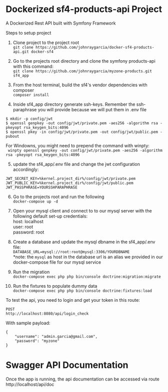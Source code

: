 # Dockerized sf4-products-api Project
A Dockerized Rest API built with Symfony Framework

Steps to setup project

1. Clone project to the project root   
```git clone https://github.com/johnraygarcia/docker-sf4-products-api.git docker-sf4```  


2. Go to the projects root directory and clone the symfony products-api with this command:  
```git clone https://github.com/johnraygarcia/myzone-products.git sf4_app```  

3. From the host terminal, build the sf4's vendor dependencies with composer  
```composer install```

4. Inside sf4_app directory generate ssh-keys. Remember the ssh-paraphrase you will provide because we will put them in .env file  

```
$ mkdir -p config/jwt  
$ openssl genpkey -out config/jwt/private.pem -aes256 -algorithm rsa -pkeyopt rsa_keygen_bits:4096  
$ openssl pkey -in config/jwt/private.pem -out config/jwt/public.pem -pubout
```  
For Windowns, you might need to prepend the command with winpty:   
``` winpty openssl genpkey -out config/jwt/private.pem -aes256 -algorithm rsa -pkeyopt rsa_keygen_bits:4096```

5. update the sf4_app/.env file and change the jwt configuration accordingly:  

```
JWT_SECRET_KEY=%kernel.project_dir%/config/jwt/private.pem
JWT_PUBLIC_KEY=%kernel.project_dir%/config/jwt/public.pem
JWT_PASSPHRASE=YOURSSHPARAPHRASE
```


6. Go to the projects root and run the following  
```docker-compose up -d```  


7. Open your mysql client and connect to to our mysql server with the following default set-up credentials:  
host: localhost  
user: root  
password: root  

8. Create a database and update the mysql dbname in the sf4_app/.env file:  
```DATABASE_URL=mysql://root:root@mysql:3306/YOURDBNAME```  
*note: the `mysql` as host in the database url is an alias we provided in our docker-compose file for our mysql service


9. Run the migration  
```docker-compose exec php php bin/console doctrine:migration:migrate```

10. Run the fixtures to populate dummy data  
```docker-compose exec php php bin/console doctrine:fixtures:load```



To test the api, you need to login and get your token in this route:  
```
POST  
http://localhost:8080/api/login_check
```  
With sample payload:  
```
{
	"username": "admin.garcia@gmail.com",
	"password": "myzone"
}
```

 
   
# Swagger API Documentation
Once the app is running, the api documentation can be accessed via route
http://localhost/api/doc

